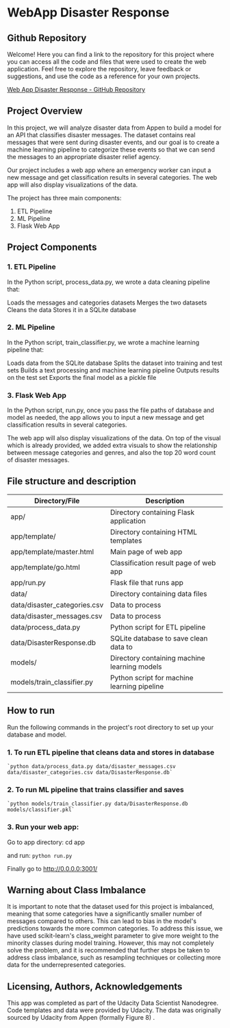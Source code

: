 # WebApp Disaster Response

## Github Repository

Welcome! Here you can find a link to the repository for this project where you can access all the code and files that were used to create the web application. Feel free to explore the repository, leave feedback or suggestions, and use the code as a reference for your own projects.

[Web App Disaster Response - GitHub Repository](https://github.com/thomashei/WebApp_DisasterResponse)


## Project Overview

In this project, we will analyze disaster data from Appen to build a model for an API that classifies disaster messages. The dataset contains real messages that were sent during disaster events, and our goal is to create a machine learning pipeline to categorize these events so that we can send the messages to an appropriate disaster relief agency.

Our project includes a web app where an emergency worker can input a new message and get classification results in several categories. The web app will also display visualizations of the data.

The project has three main components:

1. ETL Pipeline
2. ML Pipeline
3. Flask Web App


## Project Components
### 1. ETL Pipeline
In the Python script, process_data.py, we wrote a data cleaning pipeline that:

Loads the messages and categories datasets
Merges the two datasets
Cleans the data
Stores it in a SQLite database

### 2. ML Pipeline
In the Python script, train_classifier.py, we wrote a machine learning pipeline that:

Loads data from the SQLite database
Splits the dataset into training and test sets
Builds a text processing and machine learning pipeline
Outputs results on the test set
Exports the final model as a pickle file

### 3. Flask Web App
In the Python script, run.py, once you pass the file paths of database and model as needed, the app allows you to input a new message and get classification results in several categories. 

The web app will also display visualizations of the data. On top of the visual which is already provided, we added extra visuals to show the relationship between message categories and genres, and also the top 20 word count of disaster messages.


## File structure and description

| Directory/File | Description |
| --- | --- |
| app/ | Directory containing Flask application |
| app/template/ | Directory containing HTML templates |
| app/template/master.html | Main page of web app |
| app/template/go.html | Classification result page of web app |
| app/run.py | Flask file that runs app |
| data/ | Directory containing data files |
| data/disaster_categories.csv | Data to process |
| data/disaster_messages.csv | Data to process |
| data/process_data.py | Python script for ETL pipeline |
| data/DisasterResponse.db | SQLite database to save clean data to |
| models/ | Directory containing machine learning models |
| models/train_classifier.py | Python script for machine learning pipeline |


## How to run

Run the following commands in the project's root directory to set up your database and model.

### 1. To run ETL pipeline that cleans data and stores in database
    `python data/process_data.py data/disaster_messages.csv data/disaster_categories.csv data/DisasterResponse.db`
       
### 2. To run ML pipeline that trains classifier and saves
    `python models/train_classifier.py data/DisasterResponse.db models/classifier.pkl`

### 3. Run your web app: 
Go to app directory: cd app

and run: `python run.py`

Finally go to http://0.0.0.0:3001/


## Warning about Class Imbalance
It is important to note that the dataset used for this project is imbalanced, meaning that some categories have a significantly smaller number of messages compared to others. This can lead to bias in the model's predictions towards the more common categories. To address this issue, we have used scikit-learn's class_weight parameter to give more weight to the minority classes during model training. However, this may not completely solve the problem, and it is recommended that further steps be taken to address class imbalance, such as resampling techniques or collecting more data for the underrepresented categories.


## Licensing, Authors, Acknowledgements
This app was completed as part of the Udacity Data Scientist Nanodegree. Code templates and data were provided by Udacity. The data was originally sourced by Udacity from Appen (formally Figure 8) .
